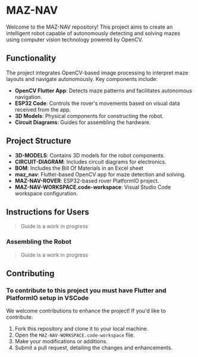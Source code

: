 # MAZ-NAV

Welcome to the MAZ-NAV repository! This project aims to create an intelligent robot capable of autonomously detecting and solving mazes using computer vision technology powered by OpenCV.

## Functionality

The project integrates OpenCV-based image processing to interpret maze layouts and navigate autonomously. Key components include:
- **OpenCV Flutter App**: Detects maze patterns and facilitates autonomous navigation.
- **ESP32 Code**: Controls the rover's movements based on visual data received from the app.
- **3D Models**: Physical components for constructing the robot.
- **Circuit Diagrams**: Guides for assembling the hardware.

## Project Structure

- **3D-MODELS**: Contains 3D models for the robot components.
- **CIRCUIT-DIAGRAM**: Includes circuit diagrams for electronics.
- **BOM**: Includes the Bill Of Materials in an Excel sheet
- **maz_nav**: Flutter-based OpenCV app for maze detection and solving.
- **MAZ-NAV-ROVER**: ESP32-based rover PlatformIO project.
- **MAZ-NAV-WORKSPACE.code-workspace**: Visual Studio Code workspace configuration.

## Instructions for Users
> Guide is a work in progress

### Assembling the Robot
> Guide is a work in progress

## Contributing

### To contribute to this project you must have Flutter and PlatformIO setup in VSCode 

We welcome contributions to enhance the project! If you'd like to contribute:
1. Fork this repository and clone it to your local machine.
2. Open the `MAZ-NAV-WORKSPACE.code-workspace` file.
3. Make your modifications or additions.
4. Submit a pull request, detailing the changes and enhancements.
